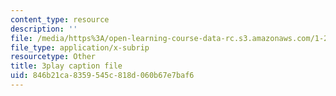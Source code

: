 ```yaml
---
content_type: resource
description: ''
file: /media/https%3A/open-learning-course-data-rc.s3.amazonaws.com/1-258j-public-transportation-systems-spring-2017/846b21ca8359545c818d060b67e7baf6_K2g0trGAfgo.vtt
file_type: application/x-subrip
resourcetype: Other
title: 3play caption file
uid: 846b21ca-8359-545c-818d-060b67e7baf6
---
```

